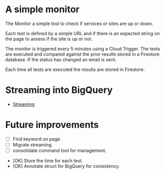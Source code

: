 # A simple monitor

The Monitor a simple tool to check if services or sites are up or down.

Each test is defined by a simple URL and if there is an expected string
on the page to assess if the site is up or not.

The monitor is triggered every 5 minutes using a Cloud Trigger.
The tests are executed and compared against the prior results stored in
a Firestore database. If the status  has  changed an email is sent.

Each time all tests are executed the results are stored in Firestore.

# Streaming into BigQuery

* [Streaming](https://cloud.google.com/bigquery/streaming-data-into-bigquery)



# Future improvements

- [  ]  Find keyword on page.
- [  ]  Migrate streaming.
- [  ]  consolidate command tool for management.
- [OK]  Store the time for each test.
- [OK]  Annotate struct for BigQuery for consistency.

